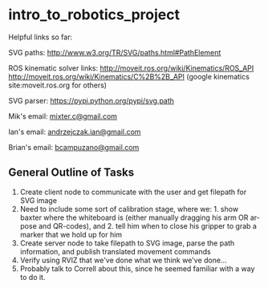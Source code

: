 intro_to_robotics_project
=========================


Helpful links so far:


SVG paths:  http://www.w3.org/TR/SVG/paths.html#PathElement

ROS kinematic solver links:
http://moveit.ros.org/wiki/Kinematics/ROS_API
http://moveit.ros.org/wiki/Kinematics/C%2B%2B_API
(google kinematics site:moveit.ros.org for others)

SVG parser:
https://pypi.python.org/pypi/svg.path

Mik's email:  mixter.c@gmail.com

Ian's email:  andrzejczak.ian@gmail.com

Brian's email:	bcampuzano@gmail.com

## General Outline of Tasks


1. Create client node to communicate with the user and get filepath for SVG image
  1. Need to include some sort of calibration stage, where we:
    1. show baxter where the whiteboard is (either manually dragging his arm OR ar-pose and QR-codes), and 
    2. tell him when to close his gripper to grab a marker that we hold up for him
2. Create server node to take filepath to SVG image, parse the path information, and publish translated movement commands
4. Verify using RVIZ that we've done what we think we've done...
  1. Probably talk to Correll about this, since he seemed familiar with a way to do it.
